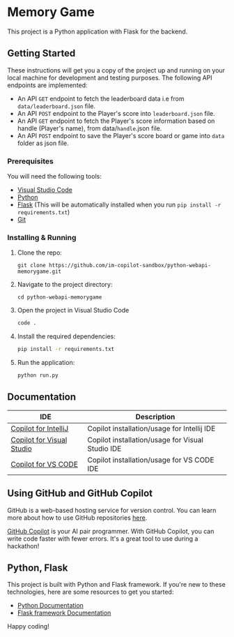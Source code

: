 # Memory Game

This project is a Python application with Flask for the backend.

## Getting Started

These instructions will get you a copy of the project up and running on your local machine for development and testing purposes.
The following API endpoints are implemented:
- An API `GET` endpoint to fetch the leaderboard data i.e from `data/leaderboard.json` file.
- An API `POST` endpoint to the Player's score into `leaderboard.json` file.
- An API `GET` endpoint to fetch the Player's score information based on handle (Player's name), from data/`handle`.json file.
- An API `POST` endpoint to save the Player's score board or game into `data` folder as json file.

### Prerequisites

You will need the following tools:

- [Visual Studio Code](https://code.visualstudio.com/download)
- [Python](https://www.python.org/downloads/)
- [Flask](https://flask.palletsprojects.com/en/3.0.x/installation/) (This will be automatically installed when you run `pip install -r requirements.txt`)
- [Git](https://git-scm.com/downloads)

### Installing & Running

1. Clone the repo:

    ```
    git clone https://github.com/im-copilot-sandbox/python-webapi-memorygame.git
    ```

2. Navigate to the project directory:

    ```
    cd python-webapi-memorygame
    ```

3. Open the project in Visual Studio Code

    ```bash
    code .
    ```

4. Install the required dependencies:

    ```bash
    pip install -r requirements.txt
    ```

5. Run the application:

    ```bash
    python run.py
    ```


## Documentation

| IDE | Description |
|--------|-------------|
| [Copilot for IntelliJ](copilot-IntelliJ/README.md) | Copilot installation/usage for Intellij IDE |
| [Copilot for Visual Studio](copilot-visualstudio/README.md) | Copilot installation/usage for Visual Studio IDE |
| [Copilot for VS CODE](copilot-vscode/README.md) | Copilot installation/usage for VS CODE IDE |

## Using GitHub and GitHub Copilot

GitHub is a web-based hosting service for version control. You can learn more about how to use GitHub repositories [here](https://docs.github.com/en/github).

[GitHub Copilot](https://copilot.github.com/) is your AI pair programmer. With GitHub Copilot, you can write code faster with fewer errors. It's a great tool to use during a hackathon!

## Python, Flask

This project is built with Python and Flask framework. If you're new to these technologies, here are some resources to get you started:

- [Python Documentation](https://docs.python.org/3/)
- [Flask framework Documentation](https://flask.palletsprojects.com/en/3.0.x/)


Happy coding!



